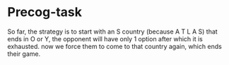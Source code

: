 # Precog-task

So far, the strategy is to start with an S country (because A T L A S) that ends in O or Y, the opponent will have only 1 option after which it is exhausted. now we force them to come to that country again, which ends their game. 
